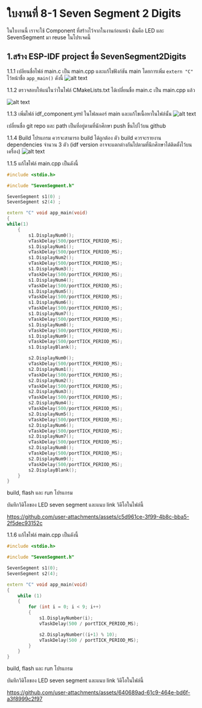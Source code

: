 # ใบงานที่ 8-1 Seven Segment 2 Digits
ในใบงานนี้ เราจะใช้ Component ที่สร้างไว้จากในงานก่อนหน้า นั่นคือ LED และ SevenSegment มา reuse ในโปรเจคนี้

## 1.สร้าง ESP-IDF project ชื่อ  SevenSegment2Digits

1.1.1  เปลียนชื่อไฟล์ main.c เป็น main.cpp และแก้ไขฟังก์ชัน main โดยการเพิ่ม `extern "C"` ไว้หน้าชื่อ `app_main()` ดังนี้ 
![alt text](./Pictures/image-4.png)

1.1.2  ตรวจสอบให้แน่ในว่าในไฟล์ CMakeLists.txt ได้เปลี่ยนขื่อ main.c เป็น main.cpp แล้ว

![alt text](./Pictures/image-1.png)

1.1.3 เพิ่มไฟล์ idf_component.yml ในโฟลเดอร์ main และแก้ไขเนื้อหาในไฟล์นั้น
![alt text](./Pictures/image-2.png)

เปลี่ยนชื่อ git repo และ path เป็นที่อยู่ตามที่นักศึกษา push ขึ้นไปไว้บน github

1.1.4 Build โปรแกรม ควรจะสามารถ build ได้ถูกต้อง
ตัว build ควรจะรายงาน dependencies  จำนวน 3 ตัว (idf version อาจจะแตกต่างกันไปตามที่นึกศึกษาได้ติดตั้งไว้บนเครื่อง)
![alt text](./Pictures/image-3.png)


1.1.5 แก้ไขไฟล์ main.cpp เป็นดังนี้

```cpp
#include <stdio.h>

#include "SevenSegment.h"

SevenSegment s1(0) ;
SevenSegment s2(4) ;

extern "C" void app_main(void)
{
while(1)
    {
        s1.DisplayNum0();
        vTaskDelay(500/portTICK_PERIOD_MS);
        s1.DisplayNum1();
        vTaskDelay(500/portTICK_PERIOD_MS);
        s1.DisplayNum2();
        vTaskDelay(500/portTICK_PERIOD_MS);
        s1.DisplayNum3();
        vTaskDelay(500/portTICK_PERIOD_MS);
        s1.DisplayNum4();
        vTaskDelay(500/portTICK_PERIOD_MS);
        s1.DisplayNum5();
        vTaskDelay(500/portTICK_PERIOD_MS);
        s1.DisplayNum6();
        vTaskDelay(500/portTICK_PERIOD_MS);
        s1.DisplayNum7();
        vTaskDelay(500/portTICK_PERIOD_MS);
        s1.DisplayNum8();
        vTaskDelay(500/portTICK_PERIOD_MS);
        s1.DisplayNum9();
        vTaskDelay(500/portTICK_PERIOD_MS);
        s1.DisplayBlank();

        s2.DisplayNum0();
        vTaskDelay(500/portTICK_PERIOD_MS);
        s2.DisplayNum1();
        vTaskDelay(500/portTICK_PERIOD_MS);
        s2.DisplayNum2();
        vTaskDelay(500/portTICK_PERIOD_MS);
        s2.DisplayNum3();
        vTaskDelay(500/portTICK_PERIOD_MS);
        s2.DisplayNum4();
        vTaskDelay(500/portTICK_PERIOD_MS);
        s2.DisplayNum5();
        vTaskDelay(500/portTICK_PERIOD_MS);
        s2.DisplayNum6();
        vTaskDelay(500/portTICK_PERIOD_MS);
        s2.DisplayNum7();
        vTaskDelay(500/portTICK_PERIOD_MS);
        s2.DisplayNum8();
        vTaskDelay(500/portTICK_PERIOD_MS);
        s2.DisplayNum9();
        vTaskDelay(500/portTICK_PERIOD_MS);
        s2.DisplayBlank();
    } 
}
```


build, flash และ run โปรแกรม

บันทึกวิดิโอของ LED seven segment และแนบ link วิดีโอในไฟล์นี้


https://github.com/user-attachments/assets/c5d961ce-3f99-4b8c-bba5-2f5dec93152c



1.1.6 แก้ไขไฟล์ main.cpp เป็นดังนี้

```cpp
#include <stdio.h>

#include "SevenSegment.h"

SevenSegment s1(0);
SevenSegment s2(4);

extern "C" void app_main(void)
{
    while (1)
    {
        for (int i = 0; i < 9; i++)
        {
            s1.DisplayNumber(i);
            vTaskDelay(500 / portTICK_PERIOD_MS);

            s2.DisplayNumber((i+1) % 10);
            vTaskDelay(500 / portTICK_PERIOD_MS);
        }
    }
}
```

build, flash และ run โปรแกรม

บันทึกวิดิโอของ LED seven segment และแนบ link วิดีโอในไฟล์นี้



https://github.com/user-attachments/assets/640689ad-61c9-464e-bd6f-a3f8999c2f97

